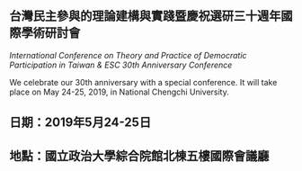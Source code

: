 ## 台灣民主參與的理論建構與實踐暨慶祝選研三十週年國際學術研討會  
*International Conference on Theory and Practice of Democratic Participation in Taiwan & ESC 30th Anniversary Conference*    

We celebrate our 30th anniversary with a special conference. It will take place on May 24-25, 2019, in National Chengchi University.

## 日期：2019年5月24-25日   

## 地點：國立政治大學綜合院館北棟五樓國際會議廳   

